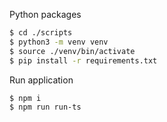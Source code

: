 Python packages
```bash
$ cd ./scripts
$ python3 -m venv venv
$ source ./venv/bin/activate   
$ pip install -r requirements.txt
```
Run application
```bash
$ npm i
$ npm run run-ts
```
